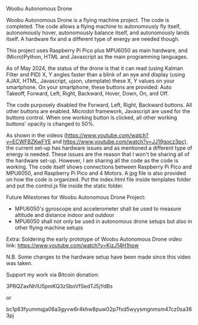 Woobu Autonomous Drone

Woobu Autonomous Drone is a flying machine project. The code is completed. The code allows a flying machine to autonomously fly itself, autonomously hover, autonomously balance itself, and autonomously lands itself. A hardware fix and a different type of energy are needed though. 

This project uses Raspberry Pi Pico plus MPU6050 as main hardware, and (Micro)Python, HTML and Javascript as the main programming languages.

As of May 2024, the status of the drone is that it can read (using Kalman Filter and PID) X, Y angles faster than a blink of an eye and display (using AJAX, HTML, Javascript, ujson, utemplate) these X, Y values on your smartphone. On your smartphone, these buttons are provided: Auto Takeoff, Forward, Left, Right, Backward, Hover, Down, On, and Off.

The code purposely disabled the Forward, Left, Right, Backward buttons. All other buttons are enabled. Microdot framework, Javascript are used for the buttons control. When one working button is clicked, all other working buttons' opacity is changed to 50%.

As shown in the videos (https://www.youtube.com/watch?v=ECWFBZKwFYE and https://www.youtube.com/watch?v=JJ19gocz3pc), the current set-up has hardware issues and as mentioned a different type of energy is needed. These issues are the reason that I won't be sharing all of the hardware set-up. However, I am sharing all the code as the code is working. The code itself shows connections between Raspberry Pi Pico and MPU6050, and Raspberry Pi Pico and 4 Motors. A jpg file is also provided on how the code is organized. Put the index.html file inside templates folder and put the control.js file inside the static folder.

Future Milestones for Woobu Autonomous Drone Project:
- MPU6050's gyroscope and accelerometer shall be used to measure altitude and distance indoor and outdoor
- MPU6050 shall not only be used in autonomous drone setups but also in other flying machine setups

Extra: Soldering the early prototype of Woobu Autonomous Drone video link: https://www.youtube.com/watch?v=KjzJ14H1hpw

N.B. Some changes to the hardware setup have been made since this video was taken.


Support my work via Bitcoin donation:

3PBQZaxNh1U5pmKQ3zSboVfSedTJ5jYdBs

or

bc1p63fyummqja06a3gyvw6r4khw8puw02p7fxd5wyysmgnmsm47cz0sa363pj
